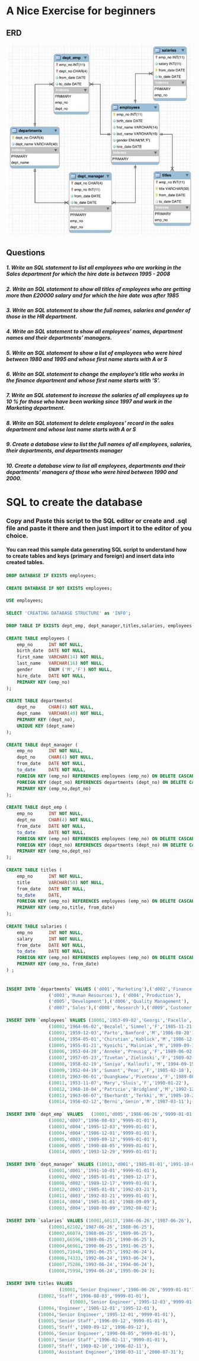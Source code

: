# A Nice Exercise for beginners 

## ERD
![](../figures/erd.jpg)

## Questions
##### 1. Write an SQL statement to list all employees who are working in the Sales department for which the hire date is between 1995 - 2008
##### 2. Write an SQL statement to show all titles of employees who are getting more than £20000 salary and for which the hire date was after 1985
##### 3. Write an SQL statement to show the full names, salaries and gender of those in the HR department.
##### 4. Write an SQL statement to show all employees’ names, department names and their departments’ managers.
##### 5. Write an SQL statement to show a list of employees who were hired between 1980 and 1995 and whose first name starts with A or S
##### 6. Write an SQL statement to change the employee’s title who works in the finance department and whose first name starts with ‘S’. 
##### 7. Write an SQL statement to increase the salaries of all employees up to 10 % for those who have been working since 1997 and work in the Marketing department.
##### 8. Write an SQL statement to delete employees’ record in the sales department and whose last name starts with A or S
##### 9. Create a database view to list the full names of all employees, salaries, their departments, and departments manager
##### 10. Create a database view to list all employees, departments and their departments’ managers of those who were hired between 1990 and 2000.

# SQL to create the database

### Copy and Paste this script to the SQL editor or create and .sql file and paste it there and then just import it to the editor of you choice.
#### You can read this sample data generating SQL script to understand how to create tables and keys (primary and foreign) and insert data into created tables.

```sql
DROP DATABASE IF EXISTS employees; 

CREATE DATABASE IF NOT EXISTS employees;

USE employees;

SELECT 'CREATING DATABASE STRUCTURE' as 'INFO';

DROP TABLE IF EXISTS dept_emp, dept_manager,titles,salaries, employees, departments;

CREATE TABLE employees ( 
	emp_no 		INT NOT NULL, 
	birth_date 	DATE NOT NULL,
	first_name 	VARCHAR(14) NOT NULL, 
	last_name 	VARCHAR(16) NOT NULL, 
	gender 		ENUM ('M','F') NOT NULL,
	hire_date 	DATE NOT NULL, 
	PRIMARY KEY (emp_no)
);

CREATE TABLE departments( 
	dept_no 	CHAR(4) NOT NULL, 
	dept_name 	VARCHAR(40) NOT NULL, 
	PRIMARY KEY (dept_no),
	UNIQUE KEY (dept_name)
);

CREATE TABLE dept_manager ( 
	emp_no 		INT NOT NULL, 
	dept_no 	CHAR(4) NOT NULL, 
	from_date 	DATE NOT NULL,
 	to_date 	DATE NOT NULL,
	FOREIGN KEY (emp_no) REFERENCES employees (emp_no) ON DELETE CASCADE, 
	FOREIGN KEY (dept_no) REFERENCES departments (dept_no) ON DELETE CASCADE, 
	PRIMARY KEY (emp_no,dept_no)
);

CREATE TABLE dept_emp ( 
	emp_no 		INT NOT NULL, 
	dept_no 	CHAR(4) NOT NULL, 
	from_date 	DATE NOT NULL, 
	to_date 	DATE NOT NULL,
	FOREIGN KEY (emp_no) REFERENCES employees (emp_no) ON DELETE CASCADE, 
	FOREIGN KEY (dept_no) REFERENCES departments (dept_no) ON DELETE CASCADE, 
	PRIMARY KEY (emp_no,dept_no)
);

CREATE TABLE titles ( 
	emp_no 		INT NOT NULL,
	title 		VARCHAR(50) NOT NULL,
	from_date 	DATE NOT NULL, 
	to_date 	DATE,
	FOREIGN KEY (emp_no) REFERENCES employees (emp_no) ON DELETE CASCADE, 
	PRIMARY KEY (emp_no,title, from_date)
);

CREATE TABLE salaries ( 
	emp_no 		INT NOT NULL, 
	salary 		INT NOT NULL, 
	from_date 	DATE NOT NULL, 
	to_date 	DATE NOT NULL,
	FOREIGN KEY (emp_no) REFERENCES employees (emp_no) ON DELETE CASCADE, 
	PRIMARY KEY (emp_no, from_date)
) ;


INSERT INTO `departments` VALUES ('d001','Marketing'),('d002','Finance'),
				('d003','Human Resources'), ('d004','Production'),
				('d005','Development'),('d006','Quality Management'),
				('d007','Sales'),('d008','Research'),('d009','Customer Service');

INSERT INTO `employees` VALUES (10001,'1953-09-02','Georgi','Facello','M','1986-06-26'), 
				(10002,'1964-06-02','Bezalel','Simmel','F','1985-11-21'),
				(10003,'1959-12-03','Parto','Bamford','M','1986-08-28'),
				(10004,'1954-05-01','Chirstian','Koblick','M','1986-12-01'),
				(10005,'1955-01-21','Kyoichi','Maliniak','M','1989-09-12'),
				(10006,'1953-04-20','Anneke','Preusig','F','1989-06-02'),
				(10007,'1957-05-23','Tzvetan','Zielinski','F','1989-02-10'),
				(10008,'1958-02-19','Saniya','Kalloufi','M','1994-09-15'),
				(10009,'1952-04-19','Sumant','Peac','F','1985-02-18'),
				(10010,'1963-06-01','Duangkaew','Piveteau','F','1989-08-24'),
				(10011,'1953-11-07','Mary','Sluis','F','1990-01-22'),
				(10012,'1960-10-04','Patricio','Bridgland','M','1992-12-18'),
				(10013,'1963-06-07','Eberhardt','Terkki','M','1985-10-20'),
				(10014,'1956-02-12','Berni','Genin','M','1987-03-11');

INSERT INTO `dept_emp` VALUES 	(10001,'d005','1986-06-26','9999-01-01'),
				(10002,'d007','1996-08-03','9999-01-01'),
				(10003,'d004','1995-12-03','9999-01-01'),
				(10004,'d004','1986-12-01','9999-01-01'),
				(10005,'d003','1989-09-12','9999-01-01'),
				(10006,'d005','1990-08-05','9999-01-01'),
				(10014,'d005','1993-12-29','9999-01-01');
 
INSERT INTO `dept_manager` VALUES (10013,'d001','1985-01-01','1991-10-01'), 
				(10001,'d001','1991-10-01','9999-01-01'),
				(10002,'d002','1985-01-01','1989-12-17'),
				(10008,'d002','1989-12-17','9999-01-01'),
				(10012,'d003','1985-01-01','1992-03-21'),
				(10011,'d003','1992-03-21','9999-01-01'),
				(10014,'d004','1985-01-01','1988-09-09'),
				(10003,'d004','1988-09-09','1992-08-02');

INSERT INTO `salaries` VALUES (10001,60117,'1986-06-26','1987-06-26'), 
				(10001,62102,'1987-06-26','1988-06-25'),
				(10002,66074,'1988-06-25','1989-06-25'),
				(10003,66596,'1989-06-25','1990-06-25'),
				(10004,66961,'1990-06-25','1991-06-25'),
				(10005,71046,'1991-06-25','1992-06-24'),
				(10006,74333,'1992-06-24','1993-06-24'),
				(10007,75286,'1993-06-24','1994-06-24'),
				(10008,75994,'1994-06-24','1995-06-24');

INSERT INTO titles VALUES 
                  	(10001,'Senior Engineer','1986-06-26','9999-01-01'),
			(10002,'Staff','1996-08-03','9999-01-01'),
                        (10003,'Senior Engineer','1995-12-03','9999-01-01'),
			(10004,'Engineer','1986-12-01','1995-12-01'),
			(10004,'Senior Engineer','1995-12-01','9999-01-01'),
			(10005,'Senior Staff','1996-09-12','9999-01-01'),
			(10005,'Staff','1989-09-12','1996-09-12'),
			(10006,'Senior Engineer','1990-08-05','9999-01-01'),
			(10007,'Senior Staff','1996-02-11','9999-01-01'),
			(10007,'Staff','1989-02-10','1996-02-11'), 
			(10008,'Assistant Engineer','1998-03-11','2000-07-31');
  ```

